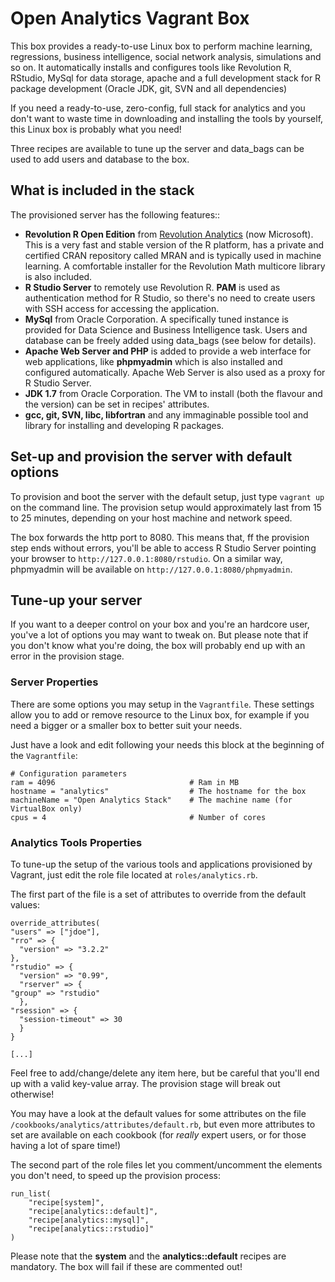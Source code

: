 Open Analytics Vagrant Box
==========================

This box provides a ready-to-use Linux box to perform machine learning, regressions, business intelligence, social network analysis, simulations and so on. It automatically installs and configures tools like Revolution R, RStudio, MySql for data storage, apache and a full development stack for R package development (Oracle JDK, git, SVN and all dependencies)

If you need a ready-to-use, zero-config, full stack for analytics and you don't want to waste time in downloading and installing the tools by yourself, this Linux box is probably what you need!

Three recipes are available to tune up the server and data_bags can be used to add users and database to the box.

What is included in the stack
-----------------------------
The provisioned server has the following features::

* **Revolution R Open Edition** from [Revolution Analytics](http://www.revolutionanalytics.com/ "Revolution Analytics") (now Microsoft). This is a very fast and stable version of the R platform, has a private and certified CRAN repository called MRAN and is typically used in machine learning. A comfortable installer for the Revolution Math multicore library is also included.
* **R Studio Server** to remotely use Revolution R. **PAM** is used as authentication method for R Studio, so there's no need to create users with SSH access for accessing the application.
* **MySql** from Oracle Corporation. A specifically tuned instance is provided for Data Science and Business Intelligence task. Users and database can be freely added using data_bags (see below for details).
*  **Apache Web Server and PHP** is added to provide a web interface for web applications, like **phpmyadmin** which is also installed and configured automatically. Apache Web Server is also used as a proxy for R Studio Server.
* **JDK 1.7** from Oracle Corporation. The VM to install (both the flavour and the version) can be set in recipes' attributes.
* **gcc, git, SVN, libc, libfortran** and any immaginable possible tool and library for installing and developing R packages.

Set-up and provision the server with default options
----------------------------------------------------
To provision and boot the server with the default setup, just type ``vagrant up`` on the command line. The provision setup would approximately last from 15 to 25 minutes, depending on your host machine and network speed.

The box forwards the http port to 8080. This means that, ff the provision step ends without errors, you'll be able to access R Studio Server pointing your browser to ``http://127.0.0.1:8080/rstudio``. On a similar way, phpmyadmin will be available on ``http://127.0.0.1:8080/phpmyadmin``.

Tune-up your server
-------------------

If you want to a deeper control on your box and you're an hardcore user, you've a lot of options you may want to tweak on. But please note that if you don't know what you're doing, the box will probably end up with an error in the provision stage.

### Server Properties ###
There are some options you may setup in the ``Vagrantfile``. These settings allow you to add or remove resource to the Linux box, for example if you need a bigger or a smaller box to better suit your needs.

Just have a look and edit following your needs this block at the beginning of the ``Vagrantfile``:

    # Configuration parameters
    ram = 4096								# Ram in MB 
    hostname = "analytics"					# The hostname for the box
    machineName = "Open Analytics Stack"  	# The machine name (for VirtualBox only)
    cpus = 4  								# Number of cores

### Analytics Tools Properties ###

To tune-up the setup of the various tools and applications provisioned by Vagrant, just edit the role file located at ``roles/analytics.rb``.

The first part of the file is a set of attributes to override from the default values:
    
    override_attributes(
    "users" => ["jdoe"],
    "rro" => {
      "version" => "3.2.2"
    },
    "rstudio" => {
      "version" => "0.99",
      "rserver" => {
    "group" => "rstudio"
      },
    "rsession" => {
      "session-timeout" => 30
      }
    }

    [...]

Feel free to add/change/delete any item here, but be careful that you'll end up with a valid key-value array. The provision stage will break out otherwise!

You may have a look at the default values for some attributes on the file ``/cookbooks/analytics/attributes/default.rb``, but even more attributes to set are available on each cookbook (for *really* expert users, or for those having a lot of spare time!)

The second part of the role files let you comment/uncomment the elements you don't need, to speed up the provision process:
    
    run_list(
    	"recipe[system]",
    	"recipe[analytics::default]",
    	"recipe[analytics::mysql]",
    	"recipe[analytics::rstudio]"
    )

Please note that the **system** and the **analytics::default** recipes are mandatory. The box will fail if these are commented out!
